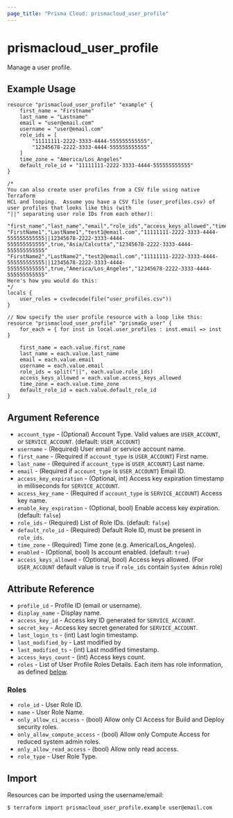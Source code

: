 ```yaml
---
page_title: "Prisma Cloud: prismacloud_user_profile"
---
```


# prismacloud_user_profile

Manage a user profile.

## Example Usage

```hcl
resource "prismacloud_user_profile" "example" {
    first_name = "Firstname"
    last_name = "Lastname"
    email = "user@email.com"
    username = "user@email.com"
    role_ids = [
        "11111111-2222-3333-4444-555555555555",
        "12345678-2222-3333-4444-555555555555"
    ]
    time_zone = "America/Los_Angeles"
    default_role_id = "11111111-2222-3333-4444-555555555555"
}

/*
You can also create user profiles from a CSV file using native Terraform
HCL and looping.  Assume you have a CSV file (user_profiles.csv) of user profiles that looks like this (with
"||" separating user role IDs from each other):

"first_name","last_name","email","role_ids","access_keys_allowed","time_zone","default_role_id"
"FirstName1","LastName1","test1@email.com","11111111-2222-3333-4444-555555555555||12345678-2222-3333-4444-555555555555",true,"Asia/Calcutta","12345678-2222-3333-4444-555555555555"
"FirstName2","LastName2","test2@email.com","11111111-2222-3333-4444-555555555555||12345678-2222-3333-4444-555555555555",true,"America/Los_Angeles","12345678-2222-3333-4444-555555555555"
Here's how you would do this:
*/
locals {
    user_roles = csvdecode(file("user_profiles.csv"))
}

// Now specify the user profile resource with a loop like this:
resource "prismacloud_user_profile" "prismaGo_user" {
    for_each = { for inst in local.user_profiles : inst.email => inst }

    first_name = each.value.first_name
    last_name = each.value.last_name
    email = each.value.email
    username = each.value.email
    role_ids = split("||", each.value.role_ids)
    access_keys_allowed = each.value.access_keys_allowed
    time_zone = each.value.time_zone
    default_role_id = each.value.default_role_id
}
```

## Argument Reference

* `account_type` - (Optional) Account Type. Valid values are `USER_ACCOUNT`, or `SERVICE_ACCOUNT`. (default: `USER_ACCOUNT`)
* `username` - (Required) User email or service account name.
* `first_name` - (Required if `account_type` is `USER_ACCOUNT`) First name.
* `last_name` - (Required if `account_type` is `USER_ACCOUNT`) Last name.
* `email` - (Required if `account_type` is `USER_ACCOUNT`) Email ID.
* `access_key_expiration` - (Optional, int) Access key expiration timestamp in milliseconds for `SERVICE_ACCOUNT`.
* `access_key_name` - (Required if `account_type` is `SERVICE_ACCOUNT`) Access key name.
* `enable_key_expiration` - (Optional, bool) Enable access key expiration. (default: `false`)
* `role_ids` - (Required) List of Role IDs. (default: `false`)
* `default_role_id` - (Required) Default Role ID, must be present in `role_ids`.
* `time_zone` - (Required) Time zone (e.g. America/Los_Angeles).
* `enabled` - (Optional, bool) Is account enabled. (default: `true`)
* `access_keys_allowed` - (Optional, bool) Access keys allowed. (For `USER_ACCOUNT` default value is `true` if `role_ids` contain `System Admin` role)

## Attribute Reference

* `profile_id` - Profile ID (email or username).
* `display_name` - Display name.
* `access_key_id` - Access key ID generated for `SERVICE_ACCOUNT`.
* `secret_key` - Access key secret generated for `SERVICE_ACCOUNT`.
* `last_login_ts` - (int) Last login timestamp.
* `last_modified_by` - Last modified by
* `last_modified_ts` - (int) Last modified timestamp.
* `access_keys_count` - (int) Access keys count.
* `roles` - List of User Profile Roles Details. Each item has role information, as defined [below](#roles).

### Roles
* `role_id` - User Role ID.
* `name` - User Role Name.
* `only_allow_ci_access` - (bool) Allow only CI Access for Build and Deploy security roles.
* `only_allow_compute_access` - (bool) Allow only Compute Access for reduced system admin roles.
* `only_allow_read_access` - (bool) Allow only read access.
* `role_type` - User Role Type.


## Import

Resources can be imported using the username/email:

```
$ terraform import prismacloud_user_profile.example user@email.com
```